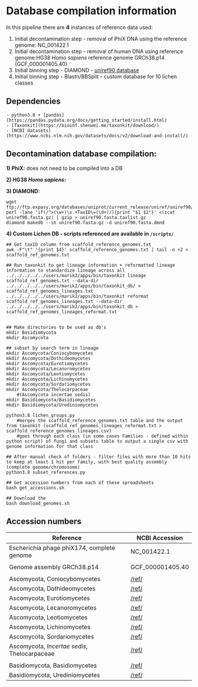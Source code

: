 # Database compilation information 

In this pipeline there are **4** instances of reference data used: 

1) Initial decontamination step - removal of PhiX DNA using the reference genome: NC_001422.1
2) Initial decontamination step - removal of human DNA using reference genome:HG38 *Homo sapiens* reference genome GRCh38.p14 (GCF_000001405.40)
3) Initial binning step - DIAMOND - [uniref90 database](ftp://ftp.expasy.org/databases/uniprot/current_release/uniref/uniref90/)
4) Initial binning step - Blastn/BBSplit - custom database for 10 lichen classes


## Dependencies
	- python3.8 + [pandas](https://pandas.pydata.org/docs/getting_started/install.html)
	- [Taxonkit](https://bioinf.shenwei.me/taxonkit/download/)
	- [NCBI datasets](https://www.ncbi.nlm.nih.gov/datasets/docs/v2/download-and-install/)


## Decontamination database compilation: 

**1) PhiX:** does not need to be compiled into a DB

**2) HG38 *Homo sapiens*:**

**3) DIAMOND:**

```
wget ftp://ftp.expasy.org/databases/uniprot/current_release/uniref/uniref90/uniref90.fasta.gz
perl -lane 'if(/^>(\w+)\s.+TaxID\=(\d+)/){print "$1 $2"}' <(zcat uniref90.fasta.gz) | gzip > uniref90.fasta.taxlist.gz
diamond makedb --in uniref90.fasta.gz -d uniref90.fasta.dmnd
```

**4) Custom Lichen DB - scripts referenced are available in `/scripts/`**

```
## Get taxID column from scaffold_reference_genomes.txt 
awk -F"\t" '{print $4}' scaffold_reference_genomes.txt | tail -n +2 > scaffold_ref_genomes.txt

## Run taxonkit to get lineage information + reformatted lineage information to standardize lineage across all
../../../../../users/marik2/apps/bin/taxonkit lineage scaffold_ref_genomes.txt --data-dir ../../../../../users/marik2/apps/bin/taxonkit_db/ > scaffold_ref_genomes_lineages.txt
../../../../../users/marik2/apps/bin/taxonkit reformat scaffold_ref_genomes_lineages.txt --data-dir ../../../../../users/marik2/apps/bin/taxonkit_db > scaffold_ref_genomes_lineages_reformat.txt


## Make directories to be used as db's
mkdir Basidiomycota
mkdir Ascomycota

## subset by search term in lineage
mkdir Ascomycota/Coniocybomycetes
mkdir Ascomycota/Dothideomycetes 
mkdir Ascomycota/Eurotiomycetes
mkdir Ascomycota/Lecanoromycetes
mkdir Ascomycota/Leotiomycetes
mkdir Ascomycota/Lichinomycetes
mkdir Ascomycota/Sordariomycetes
mkdir Ascomycota/Thelocarpaceae 			
	#(Ascomycota incertae sedis) 
mkdir Basidiomycota/Basidiomycetes 
mkdir Basidiomycota/Urediniomycetes 

python3.8 lichen_groups.py
	#merges the scaffold_reference_genomes.txt table and the output from taxonkit (scaffold_ref_genomes_lineages_reformat.txt > scaffold_reference_genomes_lineages.csv)
	#goes through each class (in some cases Families - defined within python script) of fungi and subsets table to output a single csv with genome information for that class

## After manual check of folders - filter files with more than 10 hits to keep at least 1 hit per family, with best quality assembly (complete genome/chromosome)
python3.8 subset_references.py

## Get accession numbers from each of these spreadsheets
bash get_accessions.sh

## Download the 
bash download_genomes.sh
```

## Accession numbers

|Reference | NCBI Accession|
|---|---|
|Escherichia phage phiX174, complete genome|NC_001422.1|
| | |
|Genome assembly GRCh38.p14|GCF_000001405.40|
| | |
|Ascomycota, Coniocybomycetes|[/ref/](https://github.com/Kamouyiaraki/DEFRALichens/blob/main/databases/ref/Coniocybomycetes_genome_accessions.txt)|
|Ascomycota, Dothideomycetes|[/ref/](https://github.com/Kamouyiaraki/DEFRALichens/blob/main/databases/ref/Reduced_Dothideomycetes_genome_accessions.txt) |
|Ascomycota, Eurotiomycetes|[/ref/](https://github.com/Kamouyiaraki/DEFRALichens/blob/main/databases/ref/Reduced_Eurotiomycetes_genome_accessions.txt) |
|Ascomycota, Lecanoromycetes|[/ref/](https://github.com/Kamouyiaraki/DEFRALichens/blob/main/databases/ref/Reduced_Lecanoromycetes_genome_accessions.txt) |
|Ascomycota, Leotiomycetes|[/ref/](https://github.com/Kamouyiaraki/DEFRALichens/blob/main/databases/ref/Reduced_Leotiomycetes_genome_accessions.txt) |
|Ascomycota, Lichinomycetes|[/ref/](https://github.com/Kamouyiaraki/DEFRALichens/blob/main/databases/ref/Lichinomycetes_genome_accessions.txt) |
|Ascomycota, Sordariomycetes|[/ref/](https://github.com/Kamouyiaraki/DEFRALichens/blob/main/databases/ref/Reduced_Sordariomycetes_genome_accessions.txt) |
|Ascomycota, *Incertae sedis*, Thelocarpaceae|[/ref/](https://github.com/Kamouyiaraki/DEFRALichens/blob/main/databases/ref/Thelocarpaceae_genome_accessions.txt) |
| | |
|Basidiomycota, Basidiomycetes|[/ref/](https://github.com/Kamouyiaraki/DEFRALichens/blob/main/databases/ref/Basidiomycetes_genome_accessions.txt) |
|Basidiomycota, Urediniomycetes|[/ref/](https://github.com/Kamouyiaraki/DEFRALichens/blob/main/databases/ref/Urediniomycetes_genome_accessions.txt) |
